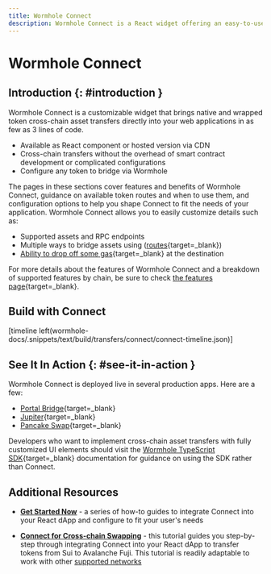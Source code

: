 ```yaml
---
title: Wormhole Connect
description: Wormhole Connect is a React widget offering an easy-to-use interface to facilitate cross-chain asset transfers via Wormhole directly in a web application.
---
```


# Wormhole Connect

## Introduction {: #introduction }

Wormhole Connect is a customizable widget that brings native and wrapped token cross-chain asset transfers directly into your web applications in as few as 3 lines of code.

- Available as React component or hosted version via CDN
- Cross-chain transfers without the overhead of smart contract development or complicated configurations
- Configure any token to bridge via Wormhole

The pages in these sections cover features and benefits of Wormhole Connect, guidance on available token routes and when to use them, and configuration options to help you shape Connect to fit the needs of your application. Wormhole Connect allows you to easily customize details such as:

- Supported assets and RPC endpoints
- Multiple ways to bridge assets using ([routes](/docs/build/transfers/connect/routes/){target=\_blank})
- [Ability to drop off some gas](/docs/build/transfers/connect/features/#gas-drop-off){target=\_blank} at the destination

For more details about the features of Wormhole Connect and a breakdown of supported features by chain, be sure to check [the features page](/docs/build/transfers/connect/features/){target=\_blank}.

## Build with Connect

[timeline left(wormhole-docs/.snippets/text/build/transfers/connect/connect-timeline.json)]

## See It In Action {: #see-it-in-action }

Wormhole Connect is deployed live in several production apps. Here are a few:

- [Portal Bridge](https://portalbridge.com/){target=\_blank}
- [Jupiter](https://jup.ag/onboard/cctp){target=\_blank}
- [Pancake Swap](https://bridge.pancakeswap.finance/wormhole){target=\_blank}

Developers who want to implement cross-chain asset transfers with fully customized UI elements should visit the [Wormhole TypeScript SDK](https://docs.wormhole.com/wormhole/reference/sdk-docs){target=\_blank} documentation for guidance on using the SDK rather than Connect.

## Additional Resources

- [**Get Started Now**](#build-with-connect) - a series of how-to guides to integrate Connect into your React dApp and configure to fit your user's needs

- [**Connect for Cross-chain Swapping**](/docs/tutorials/by-product/connect/react-dapp/) - this tutorial guides you step-by-step through integrating Connect into your React dApp to transfer tokens from Sui to Avalanche Fuji. This tutorial is readily adaptable to work with other [supported networks](/docs/build/start-building/supported-networks/) 